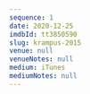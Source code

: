 ```yaml
---
sequence: 1
date: 2020-12-25
imdbId: tt3850590
slug: krampus-2015
venue: null
venueNotes: null
medium: iTunes
mediumNotes: null
---
```


